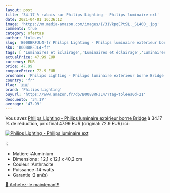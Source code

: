 ```yaml
---
layout: post
title: '34.17 % rabais sur Philips Lighting - Philips luminaire ext'
date: 2021-04-01 16:36:12
image: 'https://m.media-amazon.com/images/I/31VkpqEPtSL._SL400_.jpg'
comments: true
category: ofertas
author: 'tole.es'
slug: 'B008BRFJL4-fr Philips Lighting - Philips luminaire extérieur borne Bridge'
sku: 'B008BRFJL4-fr'
tags: [ 'Luminaires et Éclairage','Luminaires et éclairage','Luminaires extérieur','Réverbères','philips lighting', ]
actualPrice: 47.99 EUR
currency: EUR
price: 47.99
comparePrice: 72.9 EUR
prodname: 'Philips Lighting - Philips luminaire extérieur borne Bridge'
country: 'fr'
flag: '🇫🇷'
brand: 'Philips Lighting'
buyurl: 'https://www.amazon.fr/dp/B008BRFJL4/?tag=tolees0d-21'
descuento: '34.17'
average: '47.99'
---
```


Vous avez [Philips Lighting - Philips luminaire extérieur borne Bridge](https://www.amazon.fr/dp/B008BRFJL4/?tag=tolees0d-21)  à  34.17 % de réduction, prix final  47.99 EUR (original: 72.9 EUR) ici:

[![Philips Lighting - Philips luminaire ext](https://m.media-amazon.com/images/I/31VkpqEPtSL._SL400_.jpg)](https://www.amazon.fr/dp/B008BRFJL4/?tag=tolees0d-21)

ℹ️:

- Matière :Aluminium
- Dimensions : 12,1 x 12,1 x 40,2 cm
- Couleur :Anthracite
- Puissance :14 watts
- Garantie :2 an(s)

[🛒 Achetez-le maintenant!!](https://www.amazon.fr/dp/B008BRFJL4/?tag=tolees0d-21)
